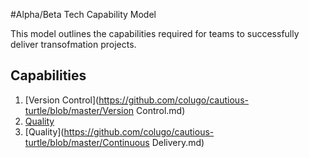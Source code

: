 #Alpha/Beta Tech Capability  Model

This model outlines the capabilities required for teams to successfully deliver transofmation projects.

## Capabilities
 1. [Version Control](https://github.com/colugo/cautious-turtle/blob/master/Version Control.md)
 2. [Quality](https://github.com/colugo/cautious-turtle/blob/master/Quality.md)
 3. [Quality](https://github.com/colugo/cautious-turtle/blob/master/Continuous Delivery.md)
